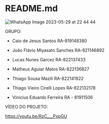 # README.md

![WhatsApp Image 2023-05-29 at 22 44 44](https://github.com/ThiagoCirelli7/Projeto-Ucs-2023.1/assets/69373402/db76555a-417d-411d-9991-ae16fe21c671)

GRUPO:

- Caio de Jesus Santos RA-819148380

- João Flávio Miyasato Sanches RA-821146892 

- Lucas Nunes Garcez RA-822137433

- Matheus Aguiar Matos RA-822136827

- Thiago Sousa Mazili RA-822141922

- Thiago Vieiro Cirelli Lopes RA-822132178

- Vinicius Eduardo Ferreira RA - 81911506


VÍDEO DO PROJETO:

https://youtu.be/RzC___PxpGU




